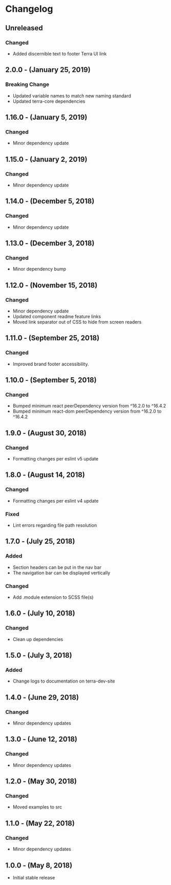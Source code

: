 Changelog
=========

Unreleased
----------
### Changed
* Added discernible text to footer Terra UI link

2.0.0 - (January 25, 2019)
------------------
### Breaking Change
* Updated variable names to match new naming standard
* Updated terra-core dependencies

1.16.0 - (January 5, 2019)
------------------
### Changed
* Minor dependency update

1.15.0 - (January 2, 2019)
------------------
### Changed
* Minor dependency update

1.14.0 - (December 5, 2018)
------------------
### Changed
* Minor dependency update

1.13.0 - (December 3, 2018)
------------------
### Changed
* Minor dependency bump

1.12.0 - (November 15, 2018)
------------------
### Changed
* Minor dependency update
* Updated component readme feature links
* Moved link separator out of CSS to hide from screen readers

1.11.0 - (September 25, 2018)
------------------
### Changed
* Improved brand footer accessibility.

1.10.0 - (September 5, 2018)
------------------
### Changed
* Bumped minimum react peerDependency version from ^16.2.0 to ^16.4.2
* Bumped minimum react-dom peerDependency version from ^16.2.0 to ^16.4.2

1.9.0 - (August 30, 2018)
------------------
### Changed
* Formatting changes per eslint v5 update

1.8.0 - (August 14, 2018)
------------------
### Changed
* Formatting changes per eslint v4 update

### Fixed
* Lint errors regarding file path resolution

1.7.0 - (July 25, 2018)
------------------
### Added
* Section headers can be put in the nav bar
* The navigation bar can be displayed vertically

### Changed
* Add .module extension to SCSS file(s)

1.6.0 - (July 10, 2018)
------------------
### Changed
* Clean up dependencies

1.5.0 - (July 3, 2018)
------------------
### Added
* Change logs to documentation on terra-dev-site

1.4.0 - (June 29, 2018)
------------------
### Changed
* Minor dependency updates

1.3.0 - (June 12, 2018)
------------------
### Changed
* Minor dependency updates

1.2.0 - (May 30, 2018)
------------------
### Changed
* Moved examples to src

1.1.0 - (May 22, 2018)
------------------
### Changed
* Minor dependency updates

1.0.0 - (May 8, 2018)
------------------
* Initial stable release

